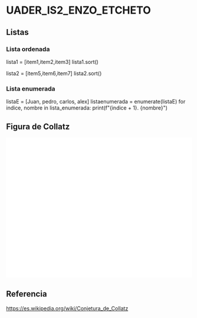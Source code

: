 # UADER_IS2_ENZO_ETCHETO

## Listas 

### Lista ordenada

lista1 = [item1,item2,item3]
lista1.sort()

lista2 = [item5,item6,item7]
lista2.sort()

### Lista enumerada 

listaE = [Juan, pedro, carlos, alex] 
listaenumerada = enumerate(listaE)
for indice, nombre in lista_enumerada:
    print(f"{indice + 1}. {nombre}")

## Figura de Collatz
![Seciencia de Collatz](src/collatz.png)

## Referencia
https://es.wikipedia.org/wiki/Conjetura_de_Collatz


